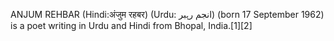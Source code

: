 ANJUM REHBAR (Hindi:अंजुम रहबर) (Urdu: انجم رہبر) (born 17 September 1962) is a poet writing in Urdu and Hindi from Bhopal, India.[1][2]
